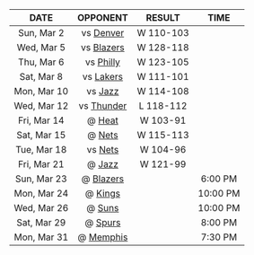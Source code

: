 |    DATE     |             OPPONENT             |  RESULT   |   TIME   |
|:-----------:|:--------------------------------:|:---------:|:--------:|
| Sun, Mar 2  |  vs [Denver](/r/denvernuggets)   | W 110-103 |          |
| Wed, Mar 5  |     vs [Blazers](/r/ripcity)     | W 128-118 |          |
| Thu, Mar 6  |      vs [Philly](/r/sixers)      | W 123-105 |          |
| Sat, Mar 8  |      vs [Lakers](/r/lakers)      | W 111-101 |          |
| Mon, Mar 10 |      vs [Jazz](/r/UtahJazz)      | W 114-108 |          |
| Wed, Mar 12 |     vs [Thunder](/r/Thunder)     | L 118-112 |          |
| Fri, Mar 14 |        @ [Heat](/r/heat)         | W 103-91  |          |
| Sat, Mar 15 |       @ [Nets](/r/GoNets)        | W 115-113 |          |
| Tue, Mar 18 |       vs [Nets](/r/GoNets)       | W 104-96  |          |
| Fri, Mar 21 |      @ [Jazz](/r/UtahJazz)       | W 121-99  |          |
| Sun, Mar 23 |     @ [Blazers](/r/ripcity)      |           | 6:00 PM  |
| Mon, Mar 24 |       @ [Kings](/r/kings)        |           | 10:00 PM |
| Wed, Mar 26 |        @ [Suns](/r/suns)         |           | 10:00 PM |
| Sat, Mar 29 |      @ [Spurs](/r/NBASpurs)      |           | 8:00 PM  |
| Mon, Mar 31 | @ [Memphis](/r/memphisgrizzlies) |           | 7:30 PM  |
